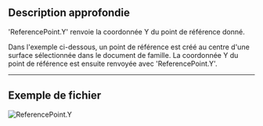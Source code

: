## Description approfondie
'ReferencePoint.Y' renvoie la coordonnée Y du point de référence donné.

Dans l'exemple ci-dessous, un point de référence est créé au centre d'une surface sélectionnée dans le document de famille. La coordonnée Y du point de référence est ensuite renvoyée avec 'ReferencePoint.Y'.

___
## Exemple de fichier

![ReferencePoint.Y](./Revit.Elements.ReferencePoint.Y_img.jpg)
